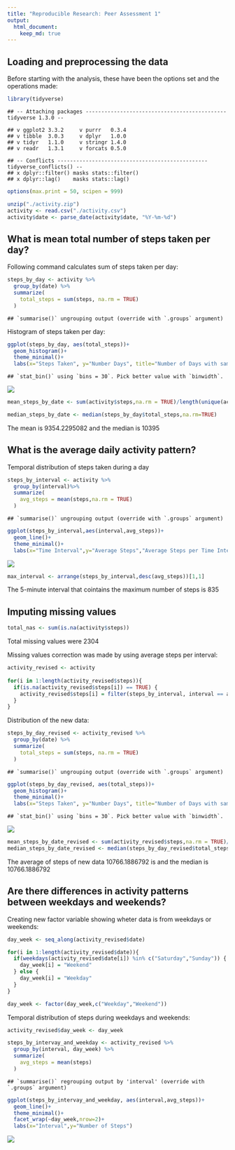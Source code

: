 ```yaml
---
title: "Reproducible Research: Peer Assessment 1"
output: 
  html_document:
    keep_md: true
---
```



## Loading and preprocessing the data

Before starting with the analysis, these have been the options set and the operations made:


```r
library(tidyverse)
```

```
## -- Attaching packages --------------------------------------------- tidyverse 1.3.0 --
```

```
## v ggplot2 3.3.2     v purrr   0.3.4
## v tibble  3.0.3     v dplyr   1.0.0
## v tidyr   1.1.0     v stringr 1.4.0
## v readr   1.3.1     v forcats 0.5.0
```

```
## -- Conflicts ------------------------------------------------ tidyverse_conflicts() --
## x dplyr::filter() masks stats::filter()
## x dplyr::lag()    masks stats::lag()
```

```r
options(max.print = 50, scipen = 999)

unzip("./activity.zip")
activity <- read.csv("./activity.csv")
activity$date <- parse_date(activity$date, "%Y-%m-%d")
```


## What is mean total number of steps taken per day?

Following command calculates sum of steps taken per day:

```r
steps_by_day <- activity %>%
  group_by(date) %>%
  summarize(
    total_steps = sum(steps, na.rm = TRUE)
  )
```

```
## `summarise()` ungrouping output (override with `.groups` argument)
```

Histogram of steps taken per day:

```r
ggplot(steps_by_day, aes(total_steps))+
  geom_histogram()+
  theme_minimal()+
  labs(x="Steps Taken", y="Number Days", title="Number of Days with same Step Count")
```

```
## `stat_bin()` using `bins = 30`. Pick better value with `binwidth`.
```

![](PA1_template_files/figure-html/unnamed-chunk-3-1.png)<!-- -->


```r
mean_steps_by_date <- sum(activity$steps,na.rm = TRUE)/length(unique(activity$date))

median_steps_by_date <- median(steps_by_day$total_steps,na.rm=TRUE)
```

The mean is 9354.2295082 and the median is 10395

## What is the average daily activity pattern?

Temporal distribution of steps taken during a day

```r
steps_by_interval <- activity %>%
  group_by(interval)%>%
  summarize(
    avg_steps = mean(steps,na.rm = TRUE)
  )
```

```
## `summarise()` ungrouping output (override with `.groups` argument)
```

```r
ggplot(steps_by_interval,aes(interval,avg_steps))+
  geom_line()+
  theme_minimal()+
  labs(x="Time Interval",y="Average Steps","Average Steps per Time Interval")
```

![](PA1_template_files/figure-html/unnamed-chunk-5-1.png)<!-- -->



```r
max_interval <- arrange(steps_by_interval,desc(avg_steps))[1,1]
```

The 5-minute interval that cointains the maximum number of steps is 835

## Imputing missing values



```r
total_nas <- sum(is.na(activity$steps))
```

Total missing values were 2304

Missing values correction was made by using average steps per interval:

```r
activity_revised <- activity
  
for(i in 1:length(activity_revised$steps)){
  if(is.na(activity_revised$steps[i]) == TRUE) {
    activity_revised$steps[i] = filter(steps_by_interval, interval == activity_revised$interval[i])[[1,2]]
  } 
}
```

Distribution of the new data:

```r
steps_by_day_revised <- activity_revised %>%
  group_by(date) %>%
  summarize(
    total_steps = sum(steps, na.rm = TRUE)
  )
```

```
## `summarise()` ungrouping output (override with `.groups` argument)
```

```r
ggplot(steps_by_day_revised, aes(total_steps))+
  geom_histogram()+
  theme_minimal()+
  labs(x="Steps Taken", y="Number Days", title="Number of Days with same Step Count")
```

```
## `stat_bin()` using `bins = 30`. Pick better value with `binwidth`.
```

![](PA1_template_files/figure-html/unnamed-chunk-9-1.png)<!-- -->


```r
mean_steps_by_date_revised <- sum(activity_revised$steps,na.rm = TRUE)/length(unique(activity_revised$date))
median_steps_by_date_revised <- median(steps_by_day_revised$total_steps,na.rm=TRUE)
```

The average of steps of new data 10766.1886792 is and the median is 10766.1886792

## Are there differences in activity patterns between weekdays and weekends?

Creating new factor variable showing wheter data is from weekdays or weekends:

```r
day_week <- seq_along(activity_revised$date)

for(i in 1:length(activity_revised$date)){
  if(weekdays(activity_revised$date[i]) %in% c("Saturday","Sunday")) {
    day_week[i] = "Weekend"
  } else {
    day_week[i] = "Weekday"
  }
}

day_week <- factor(day_week,c("Weekday","Weekend"))
```

Temporal distribution of steps during weekdays and weekends:

```r
activity_revised$day_week <- day_week

steps_by_intervay_and_weekday <- activity_revised %>%
  group_by(interval, day_week) %>%
  summarize(
    avg_steps = mean(steps)
  )
```

```
## `summarise()` regrouping output by 'interval' (override with `.groups` argument)
```

```r
ggplot(steps_by_intervay_and_weekday, aes(interval,avg_steps))+
  geom_line()+
  theme_minimal()+
  facet_wrap(~day_week,nrow=2)+
  labs(x="Interval",y="Number of Steps")
```

![](PA1_template_files/figure-html/unnamed-chunk-12-1.png)<!-- -->
